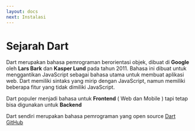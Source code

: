 ```yaml
---
layout: docs
next: Instalasi
---
```


# Sejarah Dart

Dart merupakan bahasa pemrograman berorientasi objek, dibuat di **Google** oleh **Lars Bark** dan **Kasper Lund** pada tahun 2011. Bahasa ini dibuat untuk menggantikan JavaScript sebagai bahasa utama untuk membuat aplikasi web. Dart memiliki sintaks yang mirip dengan JavaScript, namun memiliki beberapa fitur yang tidak dimiliki JavaScript.

Dart populer menjadi bahasa untuk **Frontend** ( Web dan Mobile ) tapi tetap bisa digunakan untuk **Backend**

Dart sendiri merupakan bahasa pemrograman yang open source [Dart GitHub](https://github.com/dart-lang)
